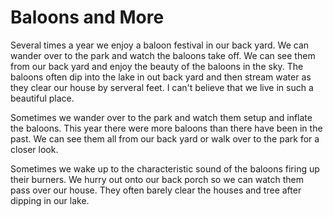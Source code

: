 # Baloons and More

Several times a year we enjoy a baloon festival in our back yard.  We can wander over to the park and watch the baloons
take off.  We can see them from our back yard and enjoy the beauty of the baloons in the sky.  The baloons often dip
into the lake in out back yard and then stream water as they clear our house by serveral feet.  I can't believe that we
live in such a beautiful place.  

Sometimes we wander over to the park and watch them setup and inflate the baloons.  This year there were more baloons
than there have been in the past.  We can see them all from our back yard or walk over to the park for a closer look.

Sometimes we wake up to the characteristic sound of the baloons firing up their burners.  We hurry out onto our back 
porch so we can watch them pass over our house.  They often barely clear the houses and tree after dipping in our lake.

